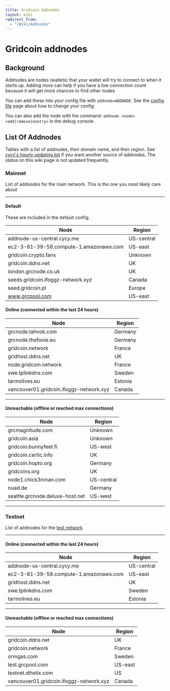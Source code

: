```yaml
---
title: Gridcoin Addnodes
layout: wiki
redirect_from:
  - "/Wiki/Addnodes"
---
```



# Gridcoin addnodes
## Background
Addnodes are nodes (wallets) that your wallet will try to connect to when it
starts up. Adding more can help if you have a low connection count because it
will get more chances to find other nodes

You can add these into your config file with `addnode=ADDNODE`. 
See the [config file](config-file "wikilink") page about how to change your config

You can also add the node with the command: `addnode <node> <add|remove|onetry>` 
in the debug console.


## List Of Addnodes

Tables with a list of addnodes, their domain name, and their region. See [cycy's hourly updating list](https://addnode.cycy.me)
if you want another source of addnodes. The status on this wiki page is not updated frequently.


### Mainnet

List of addnodes for the main network. This is the one you most likely care about

------------

#### Default
These are included in the default config. 

| Node | Region |
|-|-|
| addnode-us-central.cycy.me | US-central |
| ec2-3-81-39-58.compute-1.amazonaws.com | US-east |
| gridcoin.crypto.fans | Unknown |
| gridcoin.ddns.net | UK |
| london.grcnode.co.uk | UK |
| seeds.gridcoin.ifoggz-network.xyz | Canada |
| seed.gridcoin.pl | Europe |
| www.grcpool.com | US-east |


#### Online (connected within the last 24 hours)

| Node | Region |
|----|-----|
| grcnode.tahvok.com                      | Germany |
| grcnode.thefoxie.eu                     | Germany |
| gridcoin.network                        | France |
| gridhost.ddns.net                       | UK |
| node.gridcoin.network                   | France |
| swe.tplinkdns.com                       | Sweden |
| tarmoilves.eu                           | Estonia |
| vancouver01.gridcoin.ifoggz-network.xyz | Canada |

------------

#### Unreachable (offline or reached max connections)

| Node | Region |    
| ---- | ------ |
| grcmagnitude.com                        | Unknown |
| gridcoin.asia                           | Unknown |
| gridcoin.bunnyfeet.fi                   | US-west |
| gridcoin.certic.info                    | UK |
| gridcoin.hopto.org                      | Germany |
| gridcoins.org                           | UK |
| node1.chick3nman.com                    | US-central |
| nuad.de                                 | Germany |
| seattle.grcnode.deluxe-host.net         | US-west |

------------

### Testnet

List of addnodes for the [test network](testnet "wikilink")

------------

#### Online (connected within the last 24 hours)

| Node | Region |
| ---- | ------ |
| addnode-us-central.cycy.me | US-central |
| ec2-3-81-39-58.compute-1.amazonaws.com  | US-east |
| gridhost.ddns.net                       | UK |
| swe.tplinkdns.com                       | Sweden |
| tarmoilves.eu                           | Estonia |

------------

#### Unreachable (offline or reached max connections)

| Node | Region |
| ---- | ------ |
| gridcoin.ddns.net                       | UK |
| gridcoin.network                        | France |
| ormgas.com                              | Sweden |
| test.grcpool.com                        | US-east |
| testnet.dihelix.com                     | US |
| vancouver01.gridcoin.ifoggz-network.xyz | Canada |
